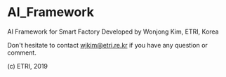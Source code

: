 # AI_Framework
AI Framework for Smart Factory
Developed by Wonjong Kim, ETRI, Korea

Don't hesitate to contact wjkim@etri.re.kr if you have any question or comment.

(c) ETRI, 2019

